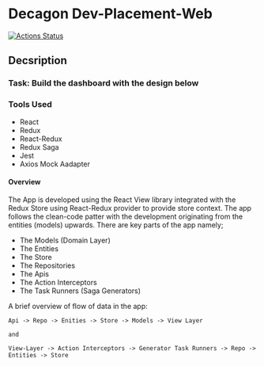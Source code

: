 # Decagon Dev-Placement-Web

[![Actions Status](https://github.com/adeoluwa-adebiyi/decagon-placement-web/workflows/Test,%20Build%20&%20Deploy/badge.svg)](https://github.com/adeoluwa-adebiyi/decagon-placement-web/actions)


## Decsription

### Task: Build the dashboard with the design below


### Tools Used
- React
- Redux
- React-Redux
- Redux Saga
- Jest
- Axios Mock Aadapter

#### Overview

The App is developed using the React View library integrated with the Redux Store using React-Redux provider to provide store context.
The app follows the clean-code patter with the development originating from the entities (models) upwards.
There are key parts of the app namely;

- The Models (Domain Layer)
- The Entities
- The Store
- The Repositories
- The Apis
- The Action Interceptors
- The Task Runners (Saga Generators)

A brief overview of flow of data in the app:

    Api -> Repo -> Enities -> Store -> Models -> View Layer

    and

    View-Layer -> Action Interceptors -> Generator Task Runners -> Repo -> Entities -> Store

